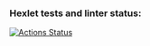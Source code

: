 ### Hexlet tests and linter status:
[![Actions Status](https://github.com/VPactually/java-project-78/actions/workflows/hexlet-check.yml/badge.svg)](https://github.com/VPactually/java-project-78/actions)